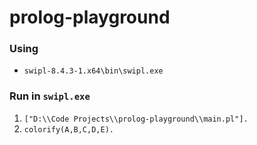prolog-playground
=================

### Using
- `swipl-8.4.3-1.x64\bin\swipl.exe`

### Run in `swipl.exe`
1. `["D:\\Code Projects\\prolog-playground\\main.pl"].`
2. `colorify(A,B,C,D,E).`